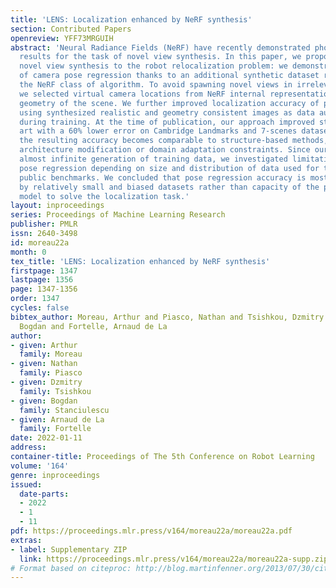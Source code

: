 ```yaml
---
title: 'LENS: Localization enhanced by NeRF synthesis'
section: Contributed Papers
openreview: YFF73MRGUIH
abstract: 'Neural Radiance Fields (NeRF) have recently demonstrated photorealistic
  results for the task of novel view synthesis. In this paper, we propose to apply
  novel view synthesis to the robot relocalization problem: we demonstrate improvement
  of camera pose regression thanks to an additional synthetic dataset rendered by
  the NeRF class of algorithm. To avoid spawning novel views in irrelevant places
  we selected virtual camera locations from NeRF internal representation of the 3D
  geometry of the scene. We further improved localization accuracy of pose regressors
  using synthesized realistic and geometry consistent images as data augmentation
  during training. At the time of publication, our approach improved state of the
  art with a 60% lower error on Cambridge Landmarks and 7-scenes datasets. Hence,
  the resulting accuracy becomes comparable to structure-based methods, without any
  architecture modification or domain adaptation constraints. Since our method allows
  almost infinite generation of training data, we investigated limitations of camera
  pose regression depending on size and distribution of data used for training on
  public benchmarks. We concluded that pose regression accuracy is mostly bounded
  by relatively small and biased datasets rather than capacity of the pose regression
  model to solve the localization task.'
layout: inproceedings
series: Proceedings of Machine Learning Research
publisher: PMLR
issn: 2640-3498
id: moreau22a
month: 0
tex_title: 'LENS: Localization enhanced by NeRF synthesis'
firstpage: 1347
lastpage: 1356
page: 1347-1356
order: 1347
cycles: false
bibtex_author: Moreau, Arthur and Piasco, Nathan and Tsishkou, Dzmitry and Stanciulescu,
  Bogdan and Fortelle, Arnaud de La
author:
- given: Arthur
  family: Moreau
- given: Nathan
  family: Piasco
- given: Dzmitry
  family: Tsishkou
- given: Bogdan
  family: Stanciulescu
- given: Arnaud de La
  family: Fortelle
date: 2022-01-11
address:
container-title: Proceedings of The 5th Conference on Robot Learning
volume: '164'
genre: inproceedings
issued:
  date-parts:
  - 2022
  - 1
  - 11
pdf: https://proceedings.mlr.press/v164/moreau22a/moreau22a.pdf
extras:
- label: Supplementary ZIP
  link: https://proceedings.mlr.press/v164/moreau22a/moreau22a-supp.zip
# Format based on citeproc: http://blog.martinfenner.org/2013/07/30/citeproc-yaml-for-bibliographies/
---
```

